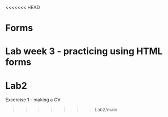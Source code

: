 <<<<<<< HEAD
# Forms
Lab week 3 - practicing using HTML forms
=======
# Lab2
Excercise 1 - making a CV
>>>>>>> Lab2/main
